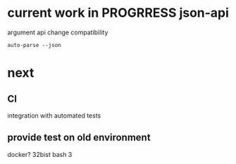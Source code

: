 # current work in PROGRRESS json-api

argument api change compatibility

`auto-parse --json`

# next

## CI
integration with automated tests

## provide test on old environment

docker?
32bist
bash 3
